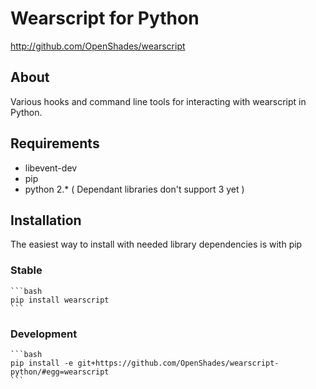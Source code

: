 # Wearscript for Python #
<http://github.com/OpenShades/wearscript>

## About ##

Various hooks and command line tools for interacting with wearscript in Python.


## Requirements ##

  * libevent-dev 
  * pip
  * python 2.* ( Dependant libraries don't support 3 yet )

## Installation ##

The easiest way to install with needed library dependencies is with pip

### Stable ###

    ```bash
    pip install wearscript
    ```

### Development ###

    ```bash
    pip install -e git+https://github.com/OpenShades/wearscript-python/#egg=wearscript
    ```
